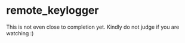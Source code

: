 # remote_keylogger

This is not even close to completion yet. Kindly do not judge if you are watching :)
